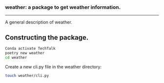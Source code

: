 ### weather: a package to get weather information.
---

A general description of weather.

## Constructing the package.

```bash
Conda activate TechTalk
poetry new weather
cd weather
```

Create a new cli.py file in the weather directory:

```bash
touch weather/cli.py
```

